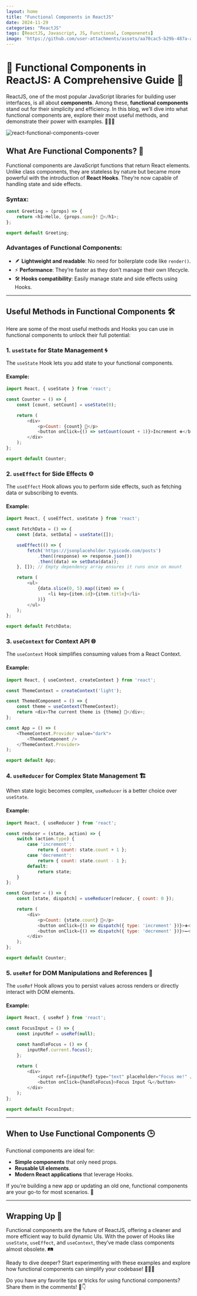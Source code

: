 ```yaml
---
layout: home
title: "Functional Components in ReactJS"
date: 2024-11-29
categories: "ReactJS"
tags: [ReactJS, Javascript, JS, Functional, Componenets]
image: 'https://github.com/user-attachments/assets/aa70cac5-b29b-487a-a7dd-c8b44810cf79'
---
```


# 🚀 Functional Components in ReactJS: A Comprehensive Guide 🌟

ReactJS, one of the most popular JavaScript libraries for building user interfaces, is all about **components**. Among these, **functional components** stand out for their simplicity and efficiency. In this blog, we’ll dive into what functional components are, explore their most useful methods, and demonstrate their power with examples. 🧑‍💻✨

![react-functional-components-cover](https://github.com/user-attachments/assets/aa70cac5-b29b-487a-a7dd-c8b44810cf79)

## What Are Functional Components? 🤔

Functional components are JavaScript functions that return React elements. Unlike class components, they are stateless by nature but became more powerful with the introduction of **React Hooks**. They’re now capable of handling state and side effects.

### Syntax:
```javascript
const Greeting = (props) => {
    return <h1>Hello, {props.name}! 👋</h1>;
};

export default Greeting;
```

### Advantages of Functional Components:
- 🪶 **Lightweight and readable**: No need for boilerplate code like `render()`.
- ⚡ **Performance**: They’re faster as they don’t manage their own lifecycle.
- 🛠️ **Hooks compatibility**: Easily manage state and side effects using Hooks.

---

## Useful Methods in Functional Components 🛠️

Here are some of the most useful methods and Hooks you can use in functional components to unlock their full potential:

### 1. `useState` for State Management 🌀

The `useState` Hook lets you add state to your functional components.

#### Example:
```javascript
import React, { useState } from 'react';

const Counter = () => {
    const [count, setCount] = useState(0);

    return (
        <div>
            <p>Count: {count} 🔢</p>
            <button onClick={() => setCount(count + 1)}>Increment ➕</button>
        </div>
    );
};

export default Counter;
```

### 2. `useEffect` for Side Effects ⚙️

The `useEffect` Hook allows you to perform side effects, such as fetching data or subscribing to events.

#### Example:
```javascript
import React, { useEffect, useState } from 'react';

const FetchData = () => {
    const [data, setData] = useState([]);

    useEffect(() => {
        fetch('https://jsonplaceholder.typicode.com/posts')
            .then((response) => response.json())
            .then((data) => setData(data));
    }, []); // Empty dependency array ensures it runs once on mount

    return (
        <ul>
            {data.slice(0, 5).map((item) => (
                <li key={item.id}>{item.title}</li>
            ))}
        </ul>
    );
};

export default FetchData;
```

### 3. `useContext` for Context API 🌐

The `useContext` Hook simplifies consuming values from a React Context.

#### Example:
```javascript
import React, { useContext, createContext } from 'react';

const ThemeContext = createContext('light');

const ThemedComponent = () => {
    const theme = useContext(ThemeContext);
    return <div>The current theme is {theme} 🎨</div>;
};

const App = () => (
    <ThemeContext.Provider value="dark">
        <ThemedComponent />
    </ThemeContext.Provider>
);

export default App;
```

### 4. `useReducer` for Complex State Management 🏗️

When state logic becomes complex, `useReducer` is a better choice over `useState`.

#### Example:
```javascript
import React, { useReducer } from 'react';

const reducer = (state, action) => {
    switch (action.type) {
        case 'increment':
            return { count: state.count + 1 };
        case 'decrement':
            return { count: state.count - 1 };
        default:
            return state;
    }
};

const Counter = () => {
    const [state, dispatch] = useReducer(reducer, { count: 0 });

    return (
        <div>
            <p>Count: {state.count} 🔢</p>
            <button onClick={() => dispatch({ type: 'increment' })}>➕</button>
            <button onClick={() => dispatch({ type: 'decrement' })}>➖</button>
        </div>
    );
};

export default Counter;
```

### 5. `useRef` for DOM Manipulations and References 🔗

The `useRef` Hook allows you to persist values across renders or directly interact with DOM elements.

#### Example:
```javascript
import React, { useRef } from 'react';

const FocusInput = () => {
    const inputRef = useRef(null);

    const handleFocus = () => {
        inputRef.current.focus();
    };

    return (
        <div>
            <input ref={inputRef} type="text" placeholder="Focus me!" />
            <button onClick={handleFocus}>Focus Input 🔍</button>
        </div>
    );
};

export default FocusInput;
```

---

## When to Use Functional Components 🕒

Functional components are ideal for:
- **Simple components** that only need props.
- **Reusable UI elements**.
- **Modern React applications** that leverage Hooks.

If you’re building a new app or updating an old one, functional components are your go-to for most scenarios. 🎯

---

## Wrapping Up 🎁

Functional components are the future of ReactJS, offering a cleaner and more efficient way to build dynamic UIs. With the power of Hooks like `useState`, `useEffect`, and `useContext`, they’ve made class components almost obsolete. 🛤️

Ready to dive deeper? Start experimenting with these examples and explore how functional components can simplify your codebase! 🧑‍💻🚀

Do you have any favorite tips or tricks for using functional components? Share them in the comments! 💬👇

